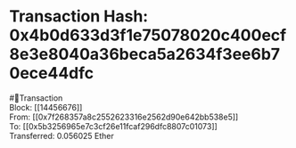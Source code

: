
Transaction Hash: 0x4b0d633d3f1e75078020c400ecf8e3e8040a36beca5a2634f3ee6b70ece44dfc
====================================================================================
  
#💸Transaction  
Block: [[14456676]]  
From: [[0x7f268357a8c2552623316e2562d90e642bb538e5]]  
To: [[0x5b3256965e7c3cf26e11fcaf296dfc8807c01073]]  
Transferred: 0.056025 Ether
